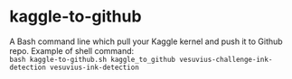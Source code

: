 # kaggle-to-github
A Bash command line which pull your Kaggle kernel and push it to Github repo.
Example of shell command:\
``` bash kaggle-to-github.sh kaggle_to_github vesuvius-challenge-ink-detection vesuvius-ink-detection ```
